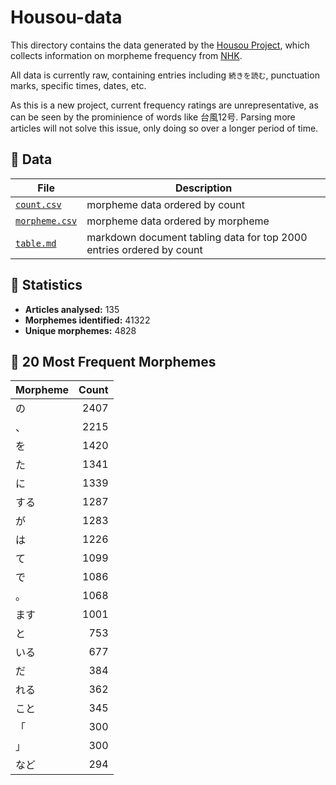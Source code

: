 
# Housou-data

This directory contains the data generated by the [Housou Project](https://github.com/lukebeck/housou), 
which collects information on morpheme frequency from [NHK](https://www3.nhk.or.jp/news/).

All data is currently raw, containing entries including `続きを読む`, punctuation marks, specific times, dates, etc.

As this is a new project, current frequency ratings are unrepresentative, as can be seen by the prominience of words 
like 台風12号. Parsing more articles will not solve this issue, only doing so over a longer period of time.

## 🔖 Data
File | Description
--- | ---
[`count.csv`](../count.csv) | morpheme data ordered by count
[`morpheme.csv`](../morpheme.csv) | morpheme data ordered by morpheme
[`table.md`](../table.md) | markdown document tabling data for top 2000 entries ordered by count

## 🔖 Statistics

- **Articles analysed:** 135 
- **Morphemes identified:** 41322
- **Unique morphemes:** 4828

## 🔖 20 Most Frequent Morphemes
Morpheme | Count
--- | ---:
の | 2407
、 | 2215
を | 1420
た | 1341
に | 1339
する | 1287
が | 1283
は | 1226
て | 1099
で | 1086
。 | 1068
ます | 1001
と | 753
いる | 677
だ | 384
れる | 362
こと | 345
「 | 300
」 | 300
など | 294
